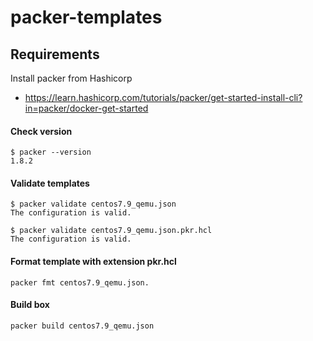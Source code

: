 # packer-templates

## Requirements
Install packer from Hashicorp
* https://learn.hashicorp.com/tutorials/packer/get-started-install-cli?in=packer/docker-get-started


#### Check version
```
$ packer --version
1.8.2                                                                 
```

#### Validate templates
```
$ packer validate centos7.9_qemu.json
The configuration is valid.                            

$ packer validate centos7.9_qemu.json.pkr.hcl
The configuration is valid.                          

```

#### Format template with extension pkr.hcl

```
packer fmt centos7.9_qemu.json.
```


#### Build box
```
packer build centos7.9_qemu.json
```
